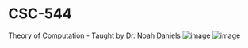 # CSC-544
Theory of Computation - Taught by Dr. Noah Daniels
![image](https://user-images.githubusercontent.com/71032947/207471445-e8bce483-93de-4860-9b1d-3596d9202ca3.png)
![image](https://user-images.githubusercontent.com/71032947/207476498-c92f0da0-63c1-46dd-ae3b-6ad44e86d99b.png)
